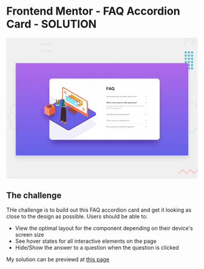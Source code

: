 # Frontend Mentor - FAQ Accordion Card - SOLUTION

![Design preview for the FAQ Accordion Card coding challenge](./design/desktop-preview.jpg)

## The challenge

THe challenge is to build out this FAQ accordion card and get it looking as close to the design as possible.
Users should be able to:

- View the optimal layout for the component depending on their device's screen size
- See hover states for all interactive elements on the page
- Hide/Show the answer to a question when the question is clicked

My solution can be previewd at [this page](https://fend.netlify.app/frontendmentor/faq-accordion-card-solution/index.html)
